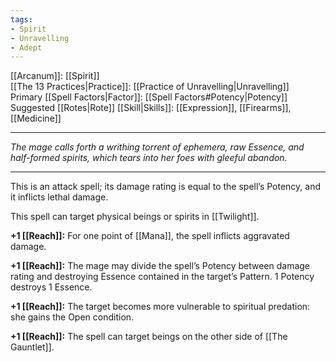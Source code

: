 ```yaml
---
tags:
- Spirit
- Unravelling
- Adept
---
```


[[Arcanum]]: [[Spirit]]\
[[The 13 Practices|Practice]]: [[Practice of Unravelling|Unravelling]]\
Primary [[Spell Factors|Factor]]: [[Spell Factors#Potency|Potency]]\
Suggested [[Rotes|Rote]] [[Skill|Skills]]: [[Expression]], [[Firearms]], [[Medicine]]

---

_The mage calls forth a writhing torrent of ephemera, raw Essence, and half-formed spirits, which tears into her foes with gleeful abandon._

---

This is an attack spell; its damage rating is equal to the spell’s Potency, and it inflicts lethal damage. 

This spell can target physical beings or spirits in [[Twilight]].

**+1 [[Reach]]:** For one point of [[Mana]], the spell inflicts aggravated damage.

**+1 [[Reach]]:** The mage may divide the spell’s Potency between damage rating and destroying Essence contained in the target’s Pattern. 1 Potency destroys 1 Essence.

**+1 [[Reach]]:** The target becomes more vulnerable to spiritual predation: she gains the Open condition.

**+1 [[Reach]]:** The spell can target beings on the other side of [[The Gauntlet]].